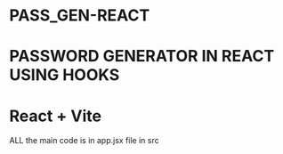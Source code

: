 
# PASS_GEN-REACT
PASSWORD GENERATOR IN REACT USING HOOKS
=======
# React + Vite
ALL the main code is in app.jsx file in src
